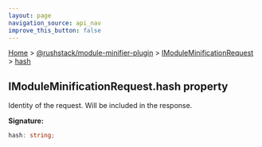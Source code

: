 ```yaml
---
layout: page
navigation_source: api_nav
improve_this_button: false
---
```



[Home](./index.md) &gt; [@rushstack/module-minifier-plugin](./module-minifier-plugin.md) &gt; [IModuleMinificationRequest](./module-minifier-plugin.imoduleminificationrequest.md) &gt; [hash](./module-minifier-plugin.imoduleminificationrequest.hash.md)

## IModuleMinificationRequest.hash property

Identity of the request. Will be included in the response.

<b>Signature:</b>

```typescript
hash: string;
```
